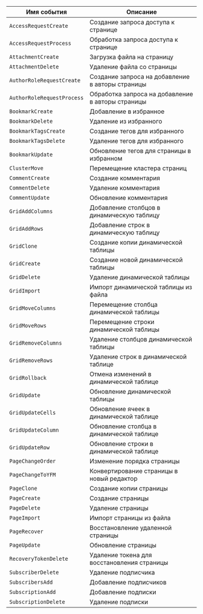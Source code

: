 Имя события | Описание
--- | ---
`AccessRequestCreate` | Создание запроса доступа к странице
`AccessRequestProcess` | Обработка запроса доступа к странице
`AttachmentCreate` | Загрузка файла на страницу
`AttachmentDelete` | Удаление файла со страницы
`AuthorRoleRequestCreate` | Создание запроса на добавление в авторы страницы
`AuthorRoleRequestProcess` | Обработка запроса на добавление в авторы страницы
`BookmarkCreate` | Добавление в избранное
`BookmarkDelete` | Удаление из избранного
`BookmarkTagsCreate` | Создание тегов для избранного
`BookmarkTagsDelete` | Удаление тегов для избранного
`BookmarkUpdate` | Обновление тегов для страницы в избранном
`ClusterMove` | Перемещение кластера страниц
`CommentCreate` | Создание комментария
`CommentDelete` | Удаление комментария
`CommentUpdate` | Обновление комментария
`GridAddColumns` | Добавление столбцов в динамическую таблицу
`GridAddRows` | Добавление строк в динамическую таблицу
`GridClone` | Создание копии динамической таблицы
`GridCreate` | Создание новой динамической таблицы
`GridDelete` | Удаление динамической таблицы
`GridImport` | Импорт динамической таблицы из файла
`GridMoveColumns` | Перемещение столбца динамической таблицы
`GridMoveRows` | Перемещение строки динамической таблицы
`GridRemoveColumns` | Удаление столбцов динамической таблицы
`GridRemoveRows` | Удаление строк в динамической таблице
`GridRollback` | Отмена изменений в динамической таблице
`GridUpdate` | Обновление динамической таблицы
`GridUpdateCells` | Обновление ячеек в динамической таблице
`GridUpdateColumn` | Обновление столбца в динамической таблице
`GridUpdateRow` | Обновление строки в динамической таблице
`PageChangeOrder` | Изменение порядка страницы
`PageChangeToYFM` | Конвертирование страницы в новый редактор
`PageClone` | Создание копии страницы
`PageCreate` | Создание страницы
`PageDelete` | Удаление страницы
`PageImport` | Импорт страницы из файла
`PageRecover` | Восстановление удаленной страницы
`PageUpdate`| Обновление страницы
`RecoveryTokenDelete` | Удаление токена для восстановления страницы
`SubscriberDelete` | Удаление подписчика
`SubscribersAdd` | Добавление подписчиков
`SubscriptionAdd` | Добавление подписки
`SubscriptionDelete` | Удаление подписки